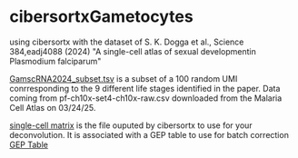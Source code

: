 # cibersortxGametocytes
using cibersortx with the dataset of S. K. Dogga et al., Science 384,eadj4088 (2024) "A single-cell atlas of sexual developmentin Plasmodium falciparum"

[GamscRNA2024_subset.tsv](https://github.com/Franck-Dumetz/cibersortxGametocytes/blob/main/GamscRNA2024_subset.tsv) is a subset of a 100 random UMI conrresponding to the 9 different life stages identified in the paper. 
Data coming from pf-ch10x-set4-ch10x-raw.csv downloaded from the Malaria Cell Atlas on 03/24/25. 


[single-cell matrix](https://github.com/Franck-Dumetz/cibersortxGametocytes/blob/main/CIBERSORTx_Job1_GamscRNA2024_subset_inferred_phenoclasses.CIBERSORTx_Job1_GamscRNA2024_subset_inferred_refsample.bm.K999.txt) is the file ouputed by cibersortx to use for your deconvolution. It is associated with a GEP table to use for batch correction [GEP Table](https://github.com/Franck-Dumetz/cibersortxGametocytes/blob/main/CIBERSORTx_Job1_cell_type_sourceGEP.txt)
